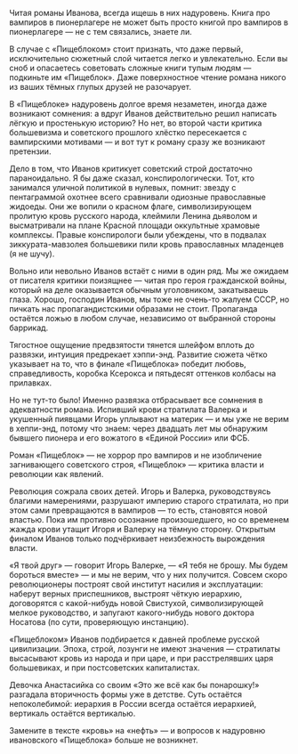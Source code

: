 
Читая романы Иванова, всегда ищешь в них надуровень. Книга про вампиров в пионерлагере не может быть просто книгой про вампиров в пионерлагере — не с тем связались, знаете ли.

В случае с «Пищеблоком» стоит признать, что даже первый, исключительно сюжетный слой читается легко и увлекательно. Если вы сноб и опасаетесь советовать сложные книги тупым людям — подкиньте им «Пищеблок». Даже поверхностное чтение романа никого из ваших тёмных глупых друзей не разочарует.

В «Пищеблоке» надуровень долгое время незаметен, иногда даже возникают сомнения: а вдруг Иванов действительно решил написать лёгкую и простенькую историю? Но нет, во второй части критика большевизма и советского прошлого хлёстко пересекается с вампирскими мотивами — и вот тут к роману сразу же возникают претензии.

Дело в том, что Иванов критикует советский строй достаточно параноидально. Я бы даже сказал, конспирологически. Тот, кто занимался уличной политикой в нулевых, помнит: звезду с пентаграммой охотнее всего сравнивали одиозные православные жидоеды. Они же вопили о красном флаге, символизирующем пролитую кровь русского народа, клеймили Ленина дьяволом и высматривали на плане Красной площади оккультные храмовые комплексы. Правые конспирологи были убеждены, что в подвалах зиккурата-мавзолея большевики пили кровь православных младенцев (я не шучу).

Вольно или невольно Иванов встаёт с ними в один ряд. Мы же ожидаем от писателя критики поизящнее — читая про героя гражданской войны, который на деле оказывается обычным уголовником, закатываешь глаза. Хорошо, господин Иванов, мы тоже не очень-то жалуем СССР, но пичкать нас пропагандистскими образами не стоит. Пропаганда остаётся ложью в любом случае, независимо от выбранной стороны баррикад.

Тягостное ощущение предвзятости тянется шлейфом вплоть до развязки, интуиция предрекает хэппи-энд. Развитие сюжета чётко указывает на то, что в финале «Пищеблока» победит любовь, справедливость, коробка Ксерокса и пятьдесят оттенков колбасы на прилавках.

Но не тут-то было! Именно развязка отбрасывает все сомнения в адекватности романа. Испивший крови стратилата Валерка и укушенный пиявцами Игорь уплывают на материк — и мы уже не верим в хеппи-энд, потому что знаем: через двадцать лет мы обнаружим бывшего пионера и его вожатого в «Единой России» или ФСБ.

Роман «Пищеблок» — не хоррор про вампиров и не изобличение загнивающего советского строя, «Пищеблок» — критика власти и революции как явлений.

Революция сожрала своих детей. Игорь и Валерка, руководствуясь благими намерениями, разрушают империю старого стратилата, но при этом сами превращаются в вампиров — то есть, становятся новой властью. Пока им противно осознание произошедшего, но со временем жажда крови утащит Игоря и Валерку на тёмную сторону. Открытым финалом Иванов только подчёркивает неизбежность вырождения власти.

«Я твой друг» — говорит Игорь Валерке, — «Я тебя не брошу. Мы будем бороться вместе» — и мы не верим, что у них получится. Совсем скоро революционеры построят свой институт насилия и эксплуатации: наберут верных приспешников, выстроят чёткую иерархию, договорятся с какой-нибудь новой Свистухой, символизирующей мелкое руководство, и запугают какого-нибудь нового доктора Носатова (по сути, проверяющую инстанцию).

«Пищеблоком» Иванов подбирается к давней проблеме русской цивилизации. Эпоха, строй, лозунги не имеют значения — стратилаты высасывают кровь из народа и при царе, и при расстрелявших царя большевиках, и при постсоветских капиталистах.

Девочка Анастасийка со своим «Это же всё как бы понарошку!» разгадала вторичность формы уже в детстве. Суть остаётся непоколебимой: иерархия в России всегда остаётся иерархией, вертикаль остаётся вертикалью.

Замените в тексте «кровь» на «нефть» — и вопросов к надуровню ивановского «Пищеблока» больше не возникнет.